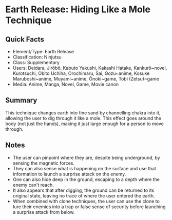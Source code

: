 # Earth Release: Hiding Like a Mole Technique

## Quick Facts
- Element/Type: Earth Release
- Classification: Ninjutsu
- Class: Supplementary
- Users: Deidara, Jirōbō, Kabuto Yakushi, Kakashi Hatake, Kankurō~novel, Kurotsuchi, Obito Uchiha, Orochimaru, Sai, Gozu~anime, Kosuke Maruboshi~anime, Muyami~anime, Ōnoki~game, Tobi (Zetsu)~game
- Media: Anime, Manga, Novel, Game, Movie canon

## Summary
This technique changes earth into fine sand by channelling chakra into it, allowing the user to dig through it like a mole. This effect goes around the body (not just the hands), making it just large enough for a person to move through.

## Notes
- The user can pinpoint where they are, despite being underground, by sensing the magnetic forces.
- They can also sense what is happening on the surface and use that information to launch a surprise attack on the enemy.
- One can also hide deep in the ground, escaping to a depth where the enemy can't reach.
- It also appears that after digging, the ground can be returned to its original state, leaving no trace of where the user entered the earth.
- When combined with clone techniques, the user can use the clone to lure their enemies into a trap or false sense of security before launching a surprise attack from below.
